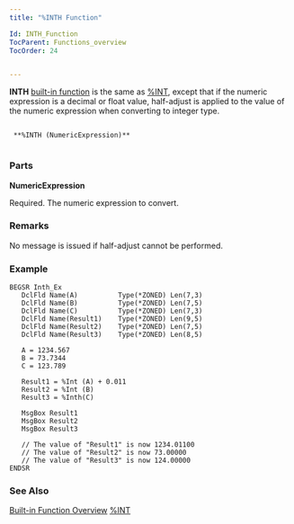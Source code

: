 ```yaml
---
title: "%INTH Function"

Id: INTH_Function
TocParent: Functions_overview
TocOrder: 24


---
```


**INTH** [built-in function](Functions_overview.html) is the same as [%INT](INT_Function.html), except that if the numeric expression is a decimal or float value, half-adjust is applied to the value of the numeric expression when converting to integer type. 

```

 **%INTH (NumericExpression)** 
        
```

### Parts

**NumericExpression** 

Required. The numeric expression to convert.


### Remarks
No message is issued if half-adjust cannot be performed. 

### Example

```
BEGSR Inth_Ex
   DclFld Name(A)          Type(*ZONED) Len(7,3)
   DclFld Name(B)          Type(*ZONED) Len(7,5)
   DclFld Name(C)          Type(*ZONED) Len(7,3)
   DclFld Name(Result1)    Type(*ZONED) Len(9,5)
   DclFld Name(Result2)    Type(*ZONED) Len(7,5)
   DclFld Name(Result3)    Type(*ZONED) Len(8,5)

   A = 1234.567
   B = 73.7344
   C = 123.789

   Result1 = %Int (A) + 0.011
   Result2 = %Int (B)
   Result3 = %Inth(C)

   MsgBox Result1
   MsgBox Result2
   MsgBox Result3

   // The value of "Result1" is now 1234.01100
   // The value of "Result2" is now 73.00000
   // The value of "Result3" is now 124.00000
ENDSR
```

### See Also
[Built-in Function Overview](Functions_overview.html)
[%INT](INT_Function.html) 
